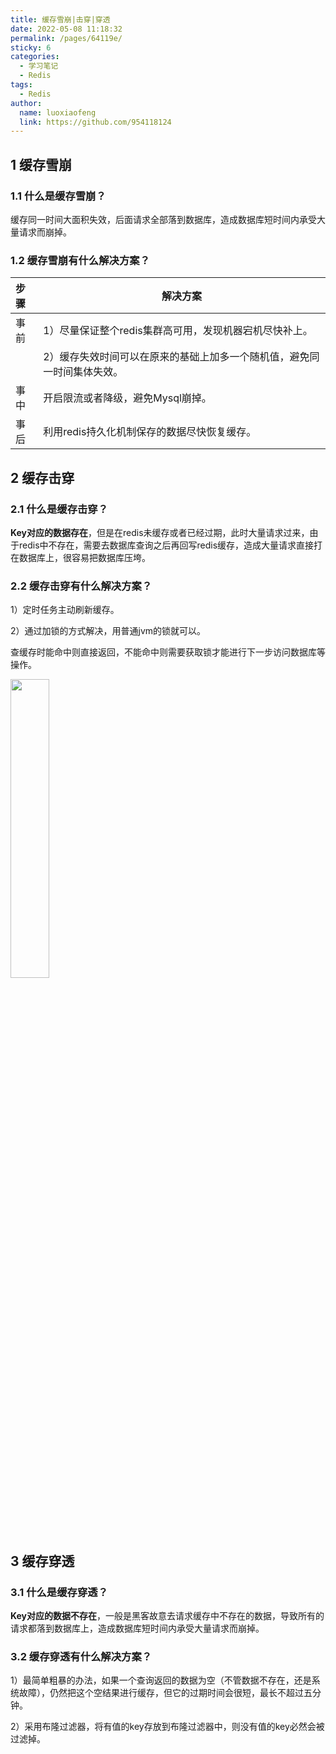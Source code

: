 ```yaml
---
title: 缓存雪崩|击穿|穿透
date: 2022-05-08 11:18:32
permalink: /pages/64119e/
sticky: 6
categories:
  - 学习笔记
  - Redis
tags:
  - Redis
author: 
  name: luoxiaofeng
  link: https://github.com/954118124
---
```

## 1 缓存雪崩

### 1.1 什么是缓存雪崩？

缓存同一时间大面积失效，后面请求全部落到数据库，造成数据库短时间内承受大量请求而崩掉。

### 1.2 缓存雪崩有什么解决方案？

| 步骤 | 解决方案                                                     |
| :--- | ------------------------------------------------------------ |
| 事前 | 1）尽量保证整个redis集群高可用，发现机器宕机尽快补上。       |
|      | 2）缓存失效时间可以在原来的基础上加多一个随机值，避免同一时间集体失效。 |
| 事中 | 开启限流或者降级，避免Mysql崩掉。                            |
| 事后 | 利用redis持久化机制保存的数据尽快恢复缓存。                  |

<!-- more -->

## 2 缓存击穿

### 2.1 什么是缓存击穿？

**Key对应的数据存在**，但是在redis未缓存或者已经过期，此时大量请求过来，由于redis中不存在，需要去数据库查询之后再回写redis缓存，造成大量请求直接打在数据库上，很容易把数据库压垮。

### 2.2 缓存击穿有什么解决方案？

1）定时任务主动刷新缓存。

2）通过加锁的方式解决，用普通jvm的锁就可以。

查缓存时能命中则直接返回，不能命中则需要获取锁才能进行下一步访问数据库等操作。

<img src="http://media.luoxiaofeng.cn/blog/img/eca8ee22dcef8bab5693996a9fb1d808.png" class="imgcss" width="35%">

## 3 缓存穿透

### 3.1 什么是缓存穿透？

**Key对应的数据不存在**，一般是黑客故意去请求缓存中不存在的数据，导致所有的请求都落到数据库上，造成数据库短时间内承受大量请求而崩掉。

### 3.2 缓存穿透有什么解决方案？

1）最简单粗暴的办法，如果一个查询返回的数据为空（不管数据不存在，还是系统故障），仍然把这个空结果进行缓存，但它的过期时间会很短，最长不超过五分钟。

2）采用布隆过滤器，将有值的key存放到布隆过滤器中，则没有值的key必然会被过滤掉。